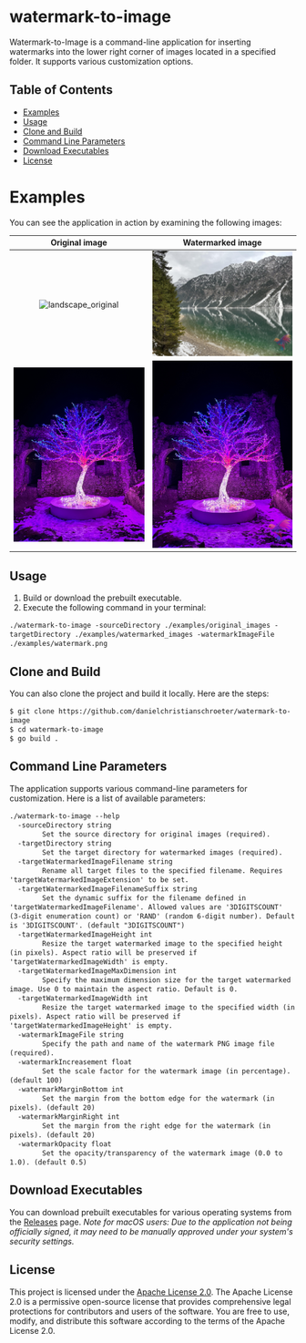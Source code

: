 # watermark-to-image

Watermark-to-Image is a command-line application for inserting watermarks into the lower right corner of images located in a specified folder. It supports various customization options.

## Table of Contents

- [Examples](#examples)
- [Usage](#usage)
- [Clone and Build](#clone-and-build)
- [Command Line Parameters](#command-line-parameters)
- [Download Executables](#download-executables)
- [License](#license)

# Examples

You can see the application in action by examining the following images:

|                                                                  Original image                                                                  |                                                                   Watermarked image                                                                    |
| :----------------------------------------------------------------------------------------------------------------------------------------------: | :----------------------------------------------------------------------------------------------------------------------------------------------------: |
| ![landscape_original](https://raw.githubusercontent.com/danielchristianschroeter/watermark-to-image/main/examples/original_images/landscape.jpg) | ![landscape_watermarked](https://raw.githubusercontent.com/danielchristianschroeter/watermark-to-image/main/examples/watermarked_images/landscape.jpg) |
|  ![portrait_original](https://raw.githubusercontent.com/danielchristianschroeter/watermark-to-image/main/examples/original_images/portrait.jpg)  |  ![portrait_watermarked](https://raw.githubusercontent.com/danielchristianschroeter/watermark-to-image/main/examples/watermarked_images/portrait.jpg)  |

## Usage

1. Build or download the prebuilt executable.
2. Execute the following command in your terminal:

```shell
./watermark-to-image -sourceDirectory ./examples/original_images -targetDirectory ./examples/watermarked_images -watermarkImageFile ./examples/watermark.png
```

## Clone and Build

You can also clone the project and build it locally. Here are the steps:

```shell
$ git clone https://github.com/danielchristianschroeter/watermark-to-image
$ cd watermark-to-image
$ go build .
```

## Command Line Parameters

The application supports various command-line parameters for customization. Here is a list of available parameters:

```shell
./watermark-to-image --help
  -sourceDirectory string
        Set the source directory for original images (required).
  -targetDirectory string
        Set the target directory for watermarked images (required).
  -targetWatermarkedImageFilename string
        Rename all target files to the specified filename. Requires 'targetWatermarkedImageExtension' to be set.
  -targetWatermarkedImageFilenameSuffix string
        Set the dynamic suffix for the filename defined in 'targetWatermarkedImageFilename'. Allowed values are '3DIGITSCOUNT' (3-digit enumeration count) or 'RAND' (random 6-digit number). Default is '3DIGITSCOUNT'. (default "3DIGITSCOUNT")
  -targetWatermarkedImageHeight int
        Resize the target watermarked image to the specified height (in pixels). Aspect ratio will be preserved if 'targetWatermarkedImageWidth' is empty.
  -targetWatermarkedImageMaxDimension int
        Specify the maximum dimension size for the target watermarked image. Use 0 to maintain the aspect ratio. Default is 0.
  -targetWatermarkedImageWidth int
        Resize the target watermarked image to the specified width (in pixels). Aspect ratio will be preserved if 'targetWatermarkedImageHeight' is empty.
  -watermarkImageFile string
        Specify the path and name of the watermark PNG image file (required).
  -watermarkIncreasement float
        Set the scale factor for the watermark image (in percentage). (default 100)
  -watermarkMarginBottom int
        Set the margin from the bottom edge for the watermark (in pixels). (default 20)
  -watermarkMarginRight int
        Set the margin from the right edge for the watermark (in pixels). (default 20)
  -watermarkOpacity float
        Set the opacity/transparency of the watermark image (0.0 to 1.0). (default 0.5)
```

## Download Executables

You can download prebuilt executables for various operating systems from the [Releases](https://github.com/danielchristianschroeter/watermark-to-image/releases) page.
_Note for macOS users: Due to the application not being officially signed, it may need to be manually approved under your system's security settings._

## License

This project is licensed under the [Apache License 2.0](LICENSE). The Apache License 2.0 is a permissive open-source license that provides comprehensive legal protections for contributors and users of the software. You are free to use, modify, and distribute this software according to the terms of the Apache License 2.0.
